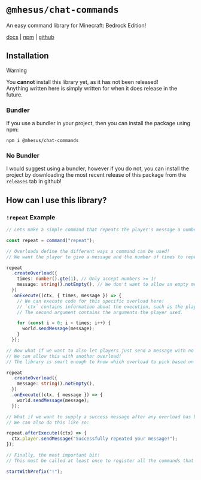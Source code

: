 # `@mhesus/chat-commands`

An easy command library for Minecraft: Bedrock Edition!

[docs](#) | [npm](https://www.npmjs.com/package/@mhesus/chat-commands) | [github](https://github.com/miguelkjesus/chat-commands)

<!-- TODO docs website -->

## Installation

> [!WARNING]
> You **cannot** install this library yet, as it has not been released! \
> Anything written here is simply written for when it does release in the future.

### Bundler

If you use a bundler in your project, then you can install the package using npm:

```text
npm i @mhesus/chat-commands
```

### No Bundler

I would suggest using a bundler, however if you do not, you can install the project by downloading the most recent release of this package from the `releases` tab in github!

<!--
TODO add proper release instructions once I figure it out.
-->

## How can I use this library?

### `!repeat` Example

```ts
// Lets make a simple command that repeats the player's message a number of times.

const repeat = command("repeat");

// Overloads define the different ways a command can be used!
// We want the player to give a message and the number of times to repeat it:

repeat
  .createOverload({
    times: number().gte(1), // Only accept numbers >= 1!
    message: string().notEmpty(), // We don't want to allow an empty message!
  })
  .onExecute((ctx, { times, message }) => {
    // We can execute code for this specific overload here!
    // `ctx` contains information about the execution, such as the player who executed it.
    // The second argument contains the arguments the player used.

    for (const i = 0; i < times; i++) {
      world.sendMessage(message);
    }
  });

// Now what if we want to also let players just send a message with no number?
// We can allow this with another overload!
// The library is smart enough to know which overload to pick based on what the player inputs!

repeat
  .createOverload({
    message: string().notEmpty(),
  })
  .onExecute((ctx, { message }) => {
    world.sendMessage(message);
  });

// What if we want to supply a success message after any overload has been triggered?
// We can also do this like so:

repeat.afterExecute((ctx) => {
  ctx.player.sendMessage("Successfully repeated your message!");
});

// Finally, the most important bit!
// This must be called at least once to register all the commands that you defined.

startWithPrefix("!");
```
